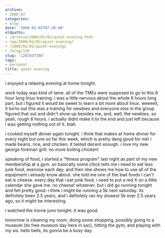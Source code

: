 ```yaml
---
archive:
- 2008-02
categories:
- blog
date: '2008-02-02T07:26:00'
oldpaths:
- /archive/2008/02/02/quiet-evening.html
- /wp/2008/02/02/quiet-evening/
- /2008/02/02/quiet-evening/
- /blog/150
slug: '1201937160'
tags:
- personal
title: quiet evening
---
```


i enjoyed a relaxing evening at home tonight.

work today was kind of lame. all of the TMEs were supposed to go to this
6 hour long linux training. i was a little nervous about the whole 6 hours
long part, but i figured it would be sweet to learn a bit more about
linux. weeeell, it turns out this was a training for newbies and everyone
else in the group figured that out and didn't show up besides me, and,
well, the newbies. so yeah, rough 6 hours. i actually didnt make it to the
end and just left because i was getting nothing out of it. blah.

i cooked myself dinner again tonight. i think that makes at home dinner
for every night but one so far this week, which is pretty dang good for
me! i made beans, rice, and chicken. it tasted decent enough. i love my
new george foreman grill. no more boiling chicken!

speaking of food, i started a "fitness program" last night as part of my
new membership at a gym. so basically some chick tells me i need to eat
less junk food, exercise each day, and then she shows me how to use all of
the equipment i already know about. she told me one of the bad foods
i can't eat is cheese. every day that i eat junk food, i need to put a red
X on a little calendar she gave me. no cheese! whatever. but i did go
running tonight and felt pretty good. i think i might be running a 5k next
saturday. its definitely been 2.5 years, and i definitely ran my slowest
5k ever 2.5 years ago, so it might be interesting.

i watched the movie juno tonight. it was good.

tomorrow is cleaning my room, doing some shopping, possibly going to
a museum (its free museum day here in sac), hitting the gym, and playing
with my sis. hells bells, its gonna be a busy day.

